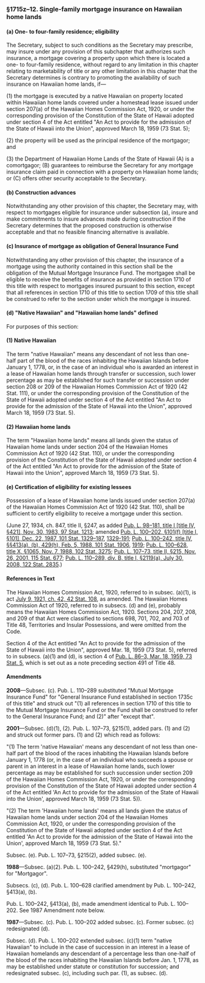 ### §1715z–12. Single-family mortgage insurance on Hawaiian home lands ###

[]()

#### (a) One- to four-family residence; eligibility ####

The Secretary, subject to such conditions as the Secretary may prescribe, may insure under any provision of this subchapter that authorizes such insurance, a mortgage covering a property upon which there is located a one- to four-family residence, without regard to any limitation in this chapter relating to marketability of title or any other limitation in this chapter that the Secretary determines is contrary to promoting the availability of such insurance on Hawaiian home lands, if—

[]()

(1) the mortgage is executed by a native Hawaiian on property located within Hawaiian home lands covered under a homestead lease issued under section 207(a) of the Hawaiian Homes Commission Act, 1920, or under the corresponding provision of the Constitution of the State of Hawaii adopted under section 4 of the Act entitled "An Act to provide for the admission of the State of Hawaii into the Union", approved March 18, 1959 (73 Stat. 5);

[]()

(2) the property will be used as the principal residence of the mortgagor; and

[]()

(3) the Department of Hawaiian Home Lands of the State of Hawaii (A) is a comortgagor; (B) guarantees to reimburse the Secretary for any mortgage insurance claim paid in connection with a property on Hawaiian home lands; or (C) offers other security acceptable to the Secretary.

[]()

#### (b) Construction advances ####

Notwithstanding any other provision of this chapter, the Secretary may, with respect to mortgages eligible for insurance under subsection (a), insure and make commitments to insure advances made during construction if the Secretary determines that the proposed construction is otherwise acceptable and that no feasible financing alternative is available.

[]()

#### (c) Insurance of mortgage as obligation of General Insurance Fund ####

Notwithstanding any other provision of this chapter, the insurance of a mortgage using the authority contained in this section shall be the obligation of the Mutual Mortgage Insurance Fund. The mortgagee shall be eligible to receive the benefits of insurance as provided in section 1710 of this title with respect to mortgages insured pursuant to this section, except that all references in section 1710 of this title to section 1709 of this title shall be construed to refer to the section under which the mortgage is insured.

[]()

#### (d) "Native Hawaiian" and "Hawaiian home lands" defined ####

For purposes of this section:

[]()

#### (1) Native Hawaiian ####

The term "native Hawaiian" means any descendant of not less than one-half part of the blood of the races inhabiting the Hawaiian Islands before January 1, 1778, or, in the case of an individual who is awarded an interest in a lease of Hawaiian home lands through transfer or succession, such lower percentage as may be established for such transfer or succession under section 208 or 209 of the Hawaiian Homes Commission Act of 1920 (42 Stat. 111), or under the corresponding provision of the Constitution of the State of Hawaii adopted under section 4 of the Act entitled "An Act to provide for the admission of the State of Hawaii into the Union", approved March 18, 1959 (73 Stat. 5).

[]()

#### (2) Hawaiian home lands ####

The term "Hawaiian home lands" means all lands given the status of Hawaiian home lands under section 204 of the Hawaiian Homes Commission Act of 1920 (42 Stat. 110), or under the corresponding provision of the Constitution of the State of Hawaii adopted under section 4 of the Act entitled "An Act to provide for the admission of the State of Hawaii into the Union", approved March 18, 1959 (73 Stat. 5).

[]()

#### (e) Certification of eligibility for existing lessees ####

Possession of a lease of Hawaiian home lands issued under section 207(a) of the Hawaiian Homes Commission Act of 1920 (42 Stat. 110), shall be sufficient to certify eligibility to receive a mortgage under this section.

(June 27, 1934, ch. 847, title II, §247, as added [Pub. L. 98–181, title I [title IV, §421], Nov. 30, 1983, 97 Stat. 1213](/statviewer.htm?volume=97&page=1213); amended [Pub. L. 100–202, §101(f) [title I, §101], Dec. 22, 1987, 101 Stat. 1329–187](/statviewer.htm?volume=101&page=1329-187), [1329-191](/statviewer.htm?volume=101&page=1329-191); [Pub. L. 100–242, title IV, §§413(a), (b), 429(h), Feb. 5, 1988, 101 Stat. 1906](/statviewer.htm?volume=101&page=1906), [1919](/statviewer.htm?volume=101&page=1919); [Pub. L. 100–628, title X, §1065, Nov. 7, 1988, 102 Stat. 3275](/statviewer.htm?volume=102&page=3275); [Pub. L. 107–73, title II, §215, Nov. 26, 2001, 115 Stat. 677](/statviewer.htm?volume=115&page=677); [Pub. L. 110–289, div. B, title I, §2119(a), July 30, 2008, 122 Stat. 2835](/statviewer.htm?volume=122&page=2835).)

#### References in Text ####

The Hawaiian Homes Commission Act, 1920, referred to in subsec. (a)(1), is act [July 9, 1921, ch. 42, 42 Stat. 108](/statviewer.htm?volume=42&page=108), as amended. The Hawaiian Homes Commission Act of 1920, referred to in subsecs. (d) and (e), probably means the Hawaiian Homes Commission Act, 1920. Sections 204, 207, 208, and 209 of that Act were classified to sections 698, 701, 702, and 703 of Title 48, Territories and Insular Possessions, and were omitted from the Code.

Section 4 of the Act entitled "An Act to provide for the admission of the State of Hawaii into the Union", approved Mar. 18, 1959 (73 Stat. 5), referred to in subsecs. (a)(1) and (d), is section 4 of [Pub. L. 86–3, Mar. 18, 1959, 73 Stat. 5](/statviewer.htm?volume=73&page=5), which is set out as a note preceding section 491 of Title 48.

#### Amendments ####

**2008**—Subsec. (c). Pub. L. 110–289 substituted "Mutual Mortgage Insurance Fund" for "General Insurance Fund established in section 1735c of this title" and struck out "(1) all references in section 1710 of this title to the Mutual Mortgage Insurance Fund or the Fund shall be construed to refer to the General Insurance Fund; and (2)" after "except that".

**2001**—Subsec. (d)(1), (2). Pub. L. 107–73, §215(1), added pars. (1) and (2) and struck out former pars. (1) and (2) which read as follows:

"(1) The term 'native Hawaiian' means any descendant of not less than one-half part of the blood of the races inhabiting the Hawaiian Islands before January 1, 1778 (or, in the case of an individual who succeeds a spouse or parent in an interest in a lease of Hawaiian home lands, such lower percentage as may be established for such succession under section 209 of the Hawaiian Homes Commission Act, 1920, or under the corresponding provision of the Constitution of the State of Hawaii adopted under section 4 of the Act entitled 'An Act to provide for the admission of the State of Hawaii into the Union', approved March 18, 1959 (73 Stat. 5)).

"(2) The term 'Hawaiian home lands' means all lands given the status of Hawaiian home lands under section 204 of the Hawaiian Homes Commission Act, 1920, or under the corresponding provision of the Constitution of the State of Hawaii adopted under section 4 of the Act entitled 'An Act to provide for the admission of the State of Hawaii into the Union', approved March 18, 1959 (73 Stat. 5)."

Subsec. (e). Pub. L. 107–73, §215(2), added subsec. (e).

**1988**—Subsec. (a)(2). Pub. L. 100–242, §429(h), substituted "mortgagor" for "Mortgagor".

Subsecs. (c), (d). Pub. L. 100–628 clarified amendment by Pub. L. 100–242, §413(a), (b).

Pub. L. 100–242, §413(a), (b), made amendment identical to Pub. L. 100–202. See 1987 Amendment note below.

**1987**—Subsec. (c). Pub. L. 100–202 added subsec. (c). Former subsec. (c) redesignated (d).

Subsec. (d). Pub. L. 100–202 extended subsec. (c)(1) term "native Hawaiian" to include in the case of succession in an interest in a lease of Hawaiian homelands any descendant of a percentage less than one-half of the blood of the races inhabiting the Hawaiian Islands before Jan. 1, 1778, as may be established under statute or constitution for succession; and redesignated subsec. (c), including such par. (1), as subsec. (d).